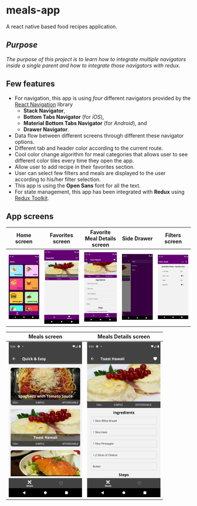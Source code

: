 # meals-app
A react native based food recipes application.

## *Purpose*
*The purpose of this project is to learn how to integrate multiple navigators inside a single parent and how to integrate those navigators with redux.*

## Few features
- For navigation, this app is using *four* different navigators provided by the [React Navigation](https://reactnavigation.org/docs/getting-started/) library
  - **Stack Navigator**,
  - **Bottom Tabs Navigator** (for *iOS*),
  - **Material Bottom Tabs Navigator** (for *Android*), and
  - **Drawer Navigator**.
- Data flow between different screens through different these navigator options.
- Different tab and header color according to the current route.
- Cool color change algorithm for meal categories that allows user to see different color tiles every time they open the app.
- Allow user to add recipe in their favorites section.
- User can select few filters and meals are displayed to the user according to his/her filter selection.
- This app is using the **Open Sans** font for all the text.
- For state management, this app has been integrated with **Redux** using [Redux Toolkit](https://redux-toolkit.js.org/).

## App screens
| Home screen | Favorites screen | Favorite Meal Details screen | Side Drawer | Filters screen |
| ----------- | ------------ | -------------------------------- | ----------- | -------------- |
| <img src="assets/Home.png" width="200"/> | <img src="assets/Favorites.png" width="200"/> | <img src="assets/FavoriteMealDetails.png" width="200"/> | <img src="assets/Drawer.png" width="200"/> | <img src="assets/Filters.png" width="200"/> |

| Meals screen | Meals Details screen |
| ------------ | -------------------- |
| <img src="assets/Meals.png" width="200"/> | <img src="assets/MealDetails.png" width="200"/> |
